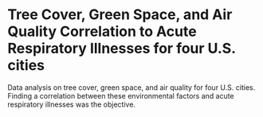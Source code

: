 # Tree Cover, Green Space, and Air Quality Correlation to Acute Respiratory Illnesses for four U.S. cities
Data analysis on tree cover, green space, and air quality for four U.S. cities. Finding a correlation between these environmental factors and acute respiratory illnesses was the objective. 
